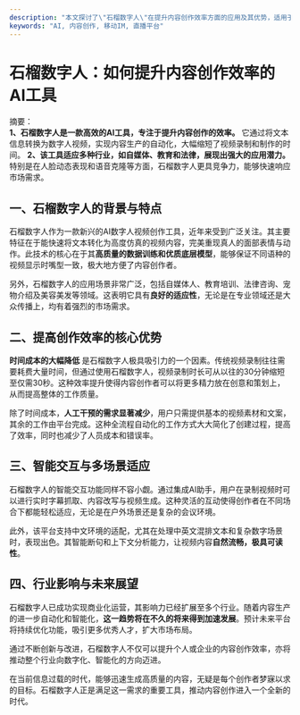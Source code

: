 ```yaml
---
description: "本文探讨了\"石榴数字人\"在提升内容创作效率方面的应用及其优势，适用于多个行业的数字人视频创作平台。"
keywords: "AI, 内容创作, 移动IM, 直播平台"
---
```

# 石榴数字人：如何提升内容创作效率的AI工具

摘要：  
**1、石榴数字人是一款高效的AI工具，专注于提升内容创作的效率。** 它通过将文本信息转换为数字人视频，实现内容生产的自动化，大幅缩短了视频录制和制作的时间。 **2、该工具适应多种行业，如自媒体、教育和法律，展现出强大的应用潜力。** 特别是在人脸动态表现和语音克隆等方面，石榴数字人更具竞争力，能够快速响应市场需求。

## 一、石榴数字人的背景与特点

石榴数字人作为一款新兴的AI数字人视频创作工具，近年来受到广泛关注。其主要特征在于能快速将文本转化为高度仿真的视频内容，完美重现真人的面部表情与动作。此技术的核心在于其**高质量的数据训练和优质底层模型**，能够保证不同语种的视频显示时嘴型一致，极大地方便了内容创作者。

另外，石榴数字人的应用场景非常广泛，包括自媒体人、教育培训、法律咨询、宠物介绍及美容美发等领域。这表明它具有**良好的适应性**，无论是在专业领域还是大众传播上，均有着强烈的市场需求。

## 二、提高创作效率的核心优势

**时间成本的大幅降低** 是石榴数字人极具吸引力的一个因素。传统视频录制往往需要耗费大量时间，但通过使用石榴数字人，视频录制时长可从以往的30分钟缩短至仅需30秒。这种效率提升使得内容创作者可以将更多精力放在创意和策划上，从而提高整体的工作质量。

除了时间成本，**人工干预的需求显著减少**，用户只需提供基本的视频素材和文案，其余的工作由平台完成。这种全流程自动化的工作方式大大简化了创建过程，提高了效率，同时也减少了人员成本和错误率。

## 三、智能交互与多场景适应

石榴数字人的智能交互功能同样不容小觑。通过集成AI助手，用户在录制视频时可以进行实时字幕抓取、内容改写与视频生成。这种灵活的互动使得创作者在不同场合下都能轻松适应，无论是在户外场景还是复杂的会议环境。

此外，该平台支持中文环境的适配，尤其在处理中英文混排文本和复杂数字场景时，表现出色。其智能断句和上下文分析能力，让视频内容**自然流畅，极具可读性**。

## 四、行业影响与未来展望

石榴数字人已成功实现商业化运营，其影响力已经扩展至多个行业。随着内容生产的进一步自动化和智能化，**这一趋势将在不久的将来得到加速发展**。预计未来平台将持续优化功能，吸引更多优秀人才，扩大市场布局。

通过不断创新与改进，石榴数字人不仅可以提升个人或企业的内容创作效率，亦将推动整个行业向数字化、智能化的方向迈进。

在当前信息过载的时代，能够迅速生成高质量的内容，无疑是每个创作者梦寐以求的目标。石榴数字人正是满足这一需求的重要工具，推动内容创作进入一个全新的时代。
